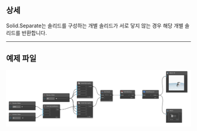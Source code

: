 ## 상세
Solid.Separate는 솔리드를 구성하는 개별 솔리드가 서로 닿지 않는 경우 해당 개별 솔리드를 반환합니다.
___
## 예제 파일

![Solid.Separate](./Autodesk.DesignScript.Geometry.Solid.Separate_img.png)
